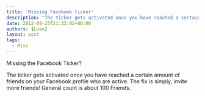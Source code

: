 ```yaml
---
title: 'Missing Facebook ticker'
description: "The ticker gets activated once you have reached a certain amount of friends on your Facebook profile who are active. The fix is simply, invite more frie..."
date: 2012-09-25T21:33:02+00:00
authors: [Luke]
layout: post
tags:
  - Misc
---
```

Missing the Facebook Ticker?

The ticker gets activated once you have reached a certain amount of friends on your Facebook profile who are active. The fix is simply, invite more friends! General count is about 100 Friends.